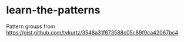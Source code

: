 # learn-the-patterns

Pattern groups from https://gist.github.com/tykurtz/3548a31f673588c05c89f9ca42067bc4
